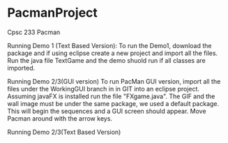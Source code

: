 # PacmanProject
Cpsc 233 Pacman

Running Demo 1 (Text Based Version):
To run the Demo1, download the package and if using eclipse
create a new project and import all the files. Run the java file 
TextGame and the demo shuold run if all classes are imported.


Running Demo 2/3(GUI version)
To run PacMan GUI version, import all the files under the WorkingGUI branch in 
in GIT into an eclipse project. Assuming javaFX is installed run the 
file "FXgame.java". The GIF and the wall image must be under the same package, we used a default package.
This will begin the sequences and a GUI screen should appear.
Move Pacman around with the arrow keys.

Running Demo 2/3(Text Based Version)
